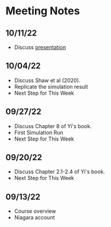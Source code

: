 # Meeting Notes

## 10/11/22
* Discuss [presentation](https://github.com/jlgrons/Healthcare-DataScience-Reading-Group/tree/main/Fall%202022%20Slides)

## 10/04/22

* Discuss Shaw et al (2020).
* Replicate the simulation result
* Next Step for This Week

## 09/27/22

* Discuss Chapter 8 of Yi's book.
* First Simulation Run
* Next Step for This Week

## 09/20/22

* Discuss Chapter 2.1-2.4 of Yi's book.
* Next Step for This Week

## 09/13/22

* Course overview
* Niagara account
